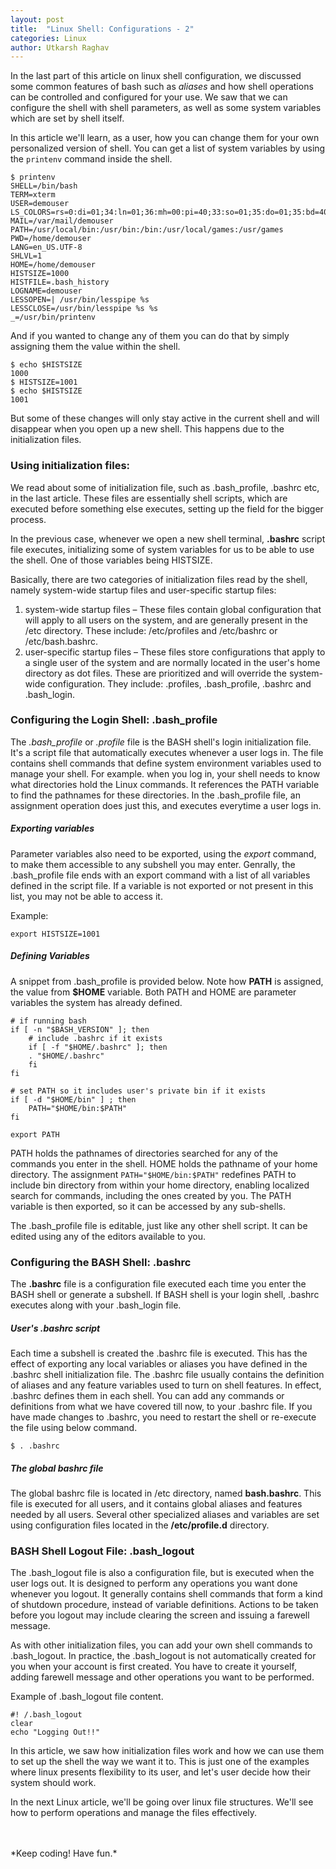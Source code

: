 ```yaml
---
layout: post
title:  "Linux Shell: Configurations - 2"
categories: Linux
author: Utkarsh Raghav
---
```

In the last part of this article on linux shell configuration, we discussed some common features of bash such as *aliases* and how shell operations can be controlled and configured for your use.
We saw that we can configure the shell with shell parameters, as well as some system variables which are set by shell itself.

In this article we'll learn, as a user, how you can change them for your own personalized version of shell. You can get a list of system variables by using the `printenv` command inside the shell.

```
$ printenv
SHELL=/bin/bash
TERM=xterm
USER=demouser
LS_COLORS=rs=0:di=01;34:ln=01;36:mh=00:pi=40;33:so=01;35:do=01;35:bd=40;33;01:cd=40;33;01:or=40;31;01:su=37;41:sg=30;43:ca:...
MAIL=/var/mail/demouser
PATH=/usr/local/bin:/usr/bin:/bin:/usr/local/games:/usr/games
PWD=/home/demouser
LANG=en_US.UTF-8
SHLVL=1
HOME=/home/demouser
HISTSIZE=1000
HISTFILE=.bash_history
LOGNAME=demouser
LESSOPEN=| /usr/bin/lesspipe %s
LESSCLOSE=/usr/bin/lesspipe %s %s
_=/usr/bin/printenv
```

And if you wanted to change any of them you can do that by simply assigning them the value within the shell.

```
$ echo $HISTSIZE
1000
$ HISTSIZE=1001
$ echo $HISTSIZE
1001
```
But some of these changes will only stay active in the current shell and will disappear when you open up a new shell. This happens due to the initialization files.

### Using initialization files:
We read about some of initialization file, such as .bash_profile, .bashrc etc, in the last article. These files are essentially shell scripts, which are executed before something else executes, setting up the field for the bigger process.

In the previous case, whenever we open a new shell terminal, **.bashrc** script file executes, initializing some of system variables for us to be able to use the shell. One of those variables being HISTSIZE.

Basically, there are two categories of initialization files read by the shell, namely system-wide startup files and user-specific startup files:

1. system-wide startup files – These files contain global configuration that will apply to all users on the system, and are generally present in the /etc directory. These include: /etc/profiles and /etc/bashrc or /etc/bash.bashrc.
2. user-specific startup files – These files store configurations that apply to a single user of the system and are normally located in the user's home directory as dot files. These are prioritized and will override the system-wide configuration. They include: .profiles, .bash_profile, .bashrc and .bash_login.


### Configuring the Login Shell: .bash_profile
The *.bash_profile* or *.profile* file is the BASH shell's login initialization file. It's a script file that automatically executes whenever a user logs in.
The file contains shell commands that define system environment variables used to manage your shell. For example. when you log in, your shell needs to know what directories hold the Linux commands. It references the PATH variable to find the pathnames for these directories. In the .bash_profile file, an assignment operation does just this, and executes everytime a user logs in.

##### Exporting variables
Parameter variables also need to be exported, using the *export* command, to make them accessible to any subshell you may enter. Genrally, the .bash_profile file ends with an export command with a list of all variables defined in the script file. If a variable is not exported or not present in this list, you may not be able to access it.

Example:
```
export HISTSIZE=1001
```
##### Defining Variables
A snippet from .bash_profile is provided below. Note how **PATH** is assigned, the value from **$HOME** variable. Both PATH and HOME are parameter variables the system has already defined.
```
# if running bash
if [ -n "$BASH_VERSION" ]; then
    # include .bashrc if it exists
    if [ -f "$HOME/.bashrc" ]; then
	. "$HOME/.bashrc"
    fi
fi

# set PATH so it includes user's private bin if it exists
if [ -d "$HOME/bin" ] ; then
    PATH="$HOME/bin:$PATH"
fi

export PATH
```
PATH holds the pathnames of directories searched for any of the commands you enter in the shell. HOME holds the pathname of your home directory. The assignment `PATH="$HOME/bin:$PATH"` redefines PATH to include bin directory from within your home directory, enabling localized search for commands, including the ones created by you. The PATH variable is then exported, so it can be accessed by any sub-shells.

The .bash_profile file is editable, just like any other shell script. It can be edited using any of the editors available to you.



### Configuring the BASH Shell: .bashrc
The **.bashrc** file is a configuration file executed each time you enter the BASH shell or generate a subshell.
If BASH shell is your login shell, .bashrc executes along with your .bash_login file.

##### User's .bashrc script
Each time a subshell is created the .bashrc file is executed. This has the effect of exporting any local variables or aliases you have defined in the .bashrc shell initialization file.
The .bashrc file usually contains the definition of aliases and any feature variables used to turn on shell features. In effect, .bashrc defines them in each shell.
You can add any commands or definitions from what we have covered till now, to your .bashrc file. If you have made changes to .bashrc, you need to restart the shell or re-execute the file using below command.
```
$ . .bashrc
```
##### The global *bashrc* file
The global bashrc file is located in /etc directory, named **bash.bashrc**. This file is executed for all users, and it contains global aliases and features needed by all users. Several other specialized aliases and variables are set using configuration files located in the **/etc/profile.d** directory.


### BASH Shell Logout File: .bash_logout
The .bash_logout file is also a configuration file, but is executed when the user logs out. It is designed to perform any operations you want done whenever you logout.
It generally contains shell commands that form a kind of shutdown procedure, instead of variable definitions. Actions to be taken before you logout may include clearing the screen and issuing a farewell message.

As with other initialization files, you can add your own shell commands to .bash_logout. In practice, the .bash_logout is not automatically created for you when your account is first created. You have to create it yourself, adding farewell message and other operations you want to be performed.

Example of .bash_logout file content.
```
#! /.bash_logout
clear
echo "Logging Out!!"
```
In this article, we saw how initialization files work and how we can use them to set up the shell the way we want it to.
This is just one of the examples where linux presents flexibility to its user, and let's user decide how their system should work.

In the next Linux article, we'll be going over linux file structures. We'll see how to perform operations and manage the files effectively.  


<br/>
<br/>
*Keep coding! Have fun.*
